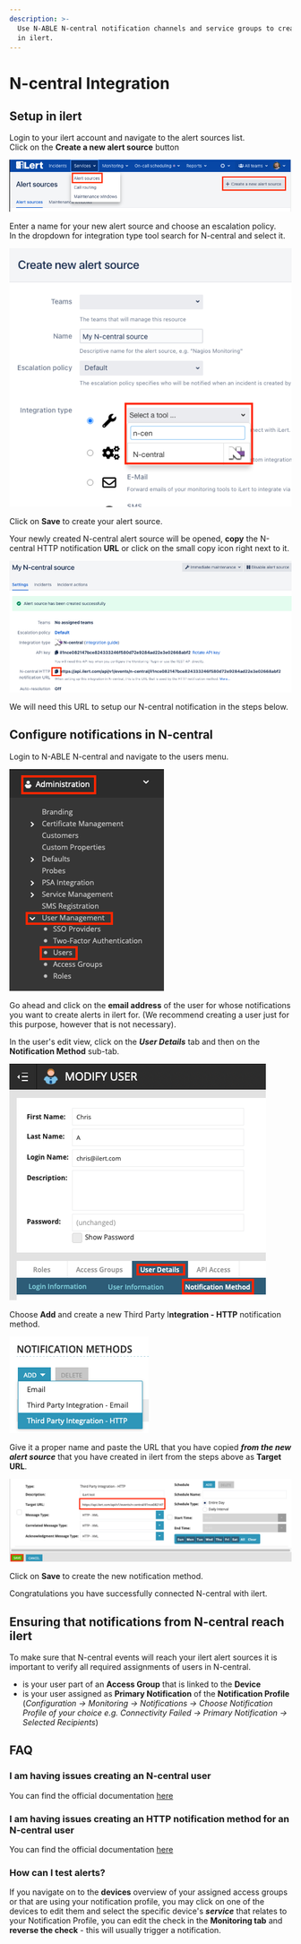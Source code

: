 ```yaml
---
description: >-
  Use N-ABLE N-central notification channels and service groups to create alerts
  in ilert.
---
```


# N-central Integration

## Setup in ilert

Login to your ilert account and navigate to the alert sources list.\
Click on the **Create a new alert source** button

![](<../.gitbook/assets/image (40) (1).png>)

Enter a name for your new alert source and choose an escalation policy.\
In the dropdown for integration type tool search for N-central and select it.

![](<../.gitbook/assets/image (41) (1).png>)

Click on **Save** to create your alert source.

Your newly created N-central alert source will be opened, **copy** the N-central HTTP notification **URL** or click on the small copy icon right next to it.

![](<../.gitbook/assets/image (42) (1).png>)

We will need this URL to setup our N-central notification in the steps below.

## Configure notifications in N-central

Login to N-ABLE N-central and navigate to the users menu.

![](<../.gitbook/assets/image (43).png>)

Go ahead and click on the **email address** of the user for whose notifications you want to create alerts in ilert for. (We recommend creating a user just for this purpose, however that is not necessary).

In the user's edit view, click on the _**User Details**_ tab and then on the **Notification Method** sub-tab.

![](<../.gitbook/assets/image (44).png>)

Choose **Add** and create a new Third Party I**ntegration - HTTP** notification method.

![](<../.gitbook/assets/image (45).png>)

Give it a proper name and paste the URL that you have copied _**from the new alert source**_ that you have created in ilert from the steps above as **Target URL**.

![](<../.gitbook/assets/image (46) (1).png>)

Click on **Save** to create the new notification method.

Congratulations you have successfully connected N-central with ilert.

## Ensuring that notifications from N-central reach ilert

To make sure that N-central events will reach your ilert alert sources it is important to verify all required assignments of users in N-central.

* is your user part of an **Access Group** that is linked to the **Device**
* is your user assigned as **Primary Notification** of the **Notification Profile** (_Configuration -> Monitoring -> Notifications -> Choose Notification Profile of your choice e.g. Connectivity Failed -> Primary Notification -> Selected Recipients_)

## FAQ

### I am having issues creating an N-central user

You can find the official documentation [here](https://documentation.n-able.com/N-central/userguide/Content/User\_Management/Role%20Based%20Permissions/role\_based\_permissions\_create\_user.htm)

### I am having issues creating an HTTP notification method for an N-central user

You can find the official documentation [here](https://documentation.n-able.com/N-central/userguide/Content/Further\_Reading/API\_Level\_Integration/API\_Integration\_NotifReg.html)

### How can I test alerts?

If you navigate on to the **devices** overview of your assigned access groups or that are using your notification profile, you may click on one of the devices to edit them and select the specific device's _**service**_ that relates to your Notification Profile, you can edit the check in the **Monitoring tab** and **reverse the check** - this will usually trigger a notification.
